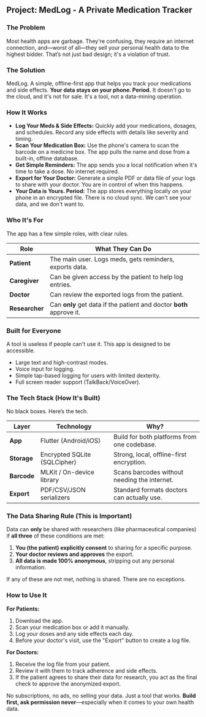 ## **Project: MedLog - A Private Medication Tracker**

### **The Problem**

Most health apps are garbage. They're confusing, they require an internet connection, and—worst of all—they sell your personal health data to the highest bidder. That’s not just bad design; it's a violation of trust.

### **The Solution**

MedLog. A simple, offline-first app that helps you track your medications and side effects. **Your data stays on your phone. Period.** It doesn't go to the cloud, and it's not for sale. It's a tool, not a data-mining operation.

### **How It Works**

* **Log Your Meds & Side Effects:** Quickly add your medications, dosages, and schedules. Record any side effects with details like severity and timing.
* **Scan Your Medication Box:** Use the phone's camera to scan the barcode on a medicine box. The app pulls the name and dose from a built-in, offline database.
* **Get Simple Reminders:** The app sends you a local notification when it's time to take a dose. No internet required.
* **Export for Your Doctor:** Generate a simple PDF or data file of your logs to share with your doctor. You are in control of when this happens.
* **Your Data is Yours. Period:** The app stores everything locally on your phone in an encrypted file. There is no cloud sync. We can't see your data, and we don't want to.

### **Who It's For**

The app has a few simple roles, with clear rules.

| Role               | What They Can Do                                             |
| ------------------ | ------------------------------------------------------------ |
| **Patient** | The main user. Logs meds, gets reminders, exports data.       |
| **Caregiver** | Can be given access by the patient to help log entries.        |
| **Doctor** | Can review the exported logs from the patient.               |
| **Researcher** | Can **only** get data if the patient and doctor **both** approve it. |

### **Built for Everyone**

A tool is useless if people can't use it. This app is designed to be accessible.
* Large text and high-contrast modes.
* Voice input for logging.
* Simple tap-based logging for users with limited dexterity.
* Full screen reader support (TalkBack/VoiceOver).

### **The Tech Stack (How It's Built)**

No black boxes. Here’s the tech.

| Layer         | Technology                  | Why?                                      |
| ------------- | --------------------------- | ----------------------------------------- |
| **App** | Flutter (Android/iOS)       | Build for both platforms from one codebase. |
| **Storage** | Encrypted SQLite (SQLCipher)| Strong, local, offline-first encryption.  |
| **Barcode** | MLKit / On-device library   | Scans barcodes without needing the internet.  |
| **Export** | PDF/CSV/JSON serializers    | Standard formats doctors can actually use.  |

### **The Data Sharing Rule (This is Important)**

Data can **only** be shared with researchers (like pharmaceutical companies) if **all three** of these conditions are met:
1.  **You (the patient) explicitly consent** to sharing for a specific purpose.
2.  **Your doctor reviews and approves** the export.
3.  **All data is made 100% anonymous**, stripping out any personal information.

If any of these are not met, nothing is shared. There are no exceptions.

### **How to Use It**

**For Patients:**
1.  Download the app.
2.  Scan your medication box or add it manually.
3.  Log your doses and any side effects each day.
4.  Before your doctor's visit, use the "Export" button to create a log file.

**For Doctors:**
1.  Receive the log file from your patient.
2.  Review it with them to track adherence and side effects.
3.  If the patient agrees to share their data for research, you act as the final check to approve the anonymized export.

No subscriptions, no ads, no selling your data. Just a tool that works. **Build first, ask permission never**—especially when it comes to your own health data.
